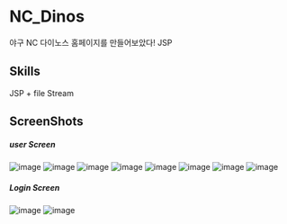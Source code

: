 # NC_Dinos

야구 NC 다이노스 홈페이지를 만들어보았다!
JSP 


Skills
-----------------------------------
JSP + file Stream


ScreenShots
-------------------------------------

##### user Screen
![image](https://user-images.githubusercontent.com/26542929/75114133-d3fedd80-5696-11ea-9b9c-d17a5017c1d5.png)
![image](https://user-images.githubusercontent.com/26542929/75114135-d6f9ce00-5696-11ea-83a6-93254c50b13f.png)
![image](https://user-images.githubusercontent.com/26542929/75114137-db25eb80-5696-11ea-963f-ef305f18888a.png)
![image](https://user-images.githubusercontent.com/26542929/75114139-dd884580-5696-11ea-87ef-e2718a09bb20.png)
![image](https://user-images.githubusercontent.com/26542929/75114140-df520900-5696-11ea-9e92-b4fe424a81d7.png)
![image](https://user-images.githubusercontent.com/26542929/75114142-e1b46300-5696-11ea-89c4-c3ce7dc5aa17.png)
![image](https://user-images.githubusercontent.com/26542929/75114144-e416bd00-5696-11ea-9057-4051383ed4e8.png)
![image](https://user-images.githubusercontent.com/26542929/75114148-e842da80-5696-11ea-972f-a13dea6533d2.png)

##### Login Screen
![image](https://user-images.githubusercontent.com/26542929/75114130-ccd7cf80-5696-11ea-87e4-c6cf1dcbd6a9.png)
![image](https://user-images.githubusercontent.com/26542929/75114128-c9444880-5696-11ea-81d0-6f7ef0ab02df.png)
